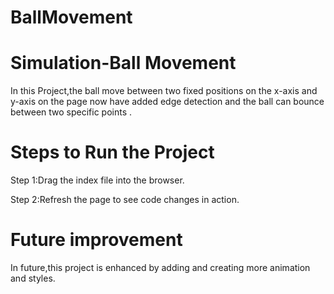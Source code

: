 # BallMovement
# Simulation-Ball Movement
In this Project,the ball move between two fixed positions on the x-axis and y-axis on the page now have added edge detection and the ball can bounce between two specific points .

# Steps to Run the Project
Step 1:Drag the index file into the browser.

Step 2:Refresh the page to see code changes in action.

# Future improvement
In future,this project is enhanced by adding and creating more animation and styles.

